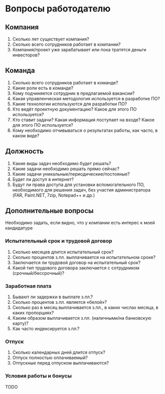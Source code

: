 # Вопросы работодателю

## Компания

1. Сколько лет существует компания?
1. Сколько всего сотрудников работает в компании?
1. Компания/проект уже зарабатывает или пока тратятся деньги инвесторов?

## Команда

1. Сколько всего сотрудников работает в команде?
1. Какие роли есть в команде?
1. Кому подчиняется сотрудник в предлагаемой вакансии?
1. Какая управленческая методология используется в разработке ПО?
1. Какие технологии используются для разработки ПО?
1. Кто ведёт проектную документацию? Какое для этого ПО используется?
1. Кто ставит задачи? Какая информация поступает на входе? Какое для этого ПО используется?
1. Кому необходимо отчивываться о результатах работы, как часто, в каком виде?


## Должность

1. Какие виды задач необходимо будет решать?
1. Какие задачи необходимо решать прямо сейчас?
1. Какие задачи уникальные/периодические/постояные?
1. Будет ли доступ в интернет?
1. Будут ли права доступа для установки вспомогательного ПО, необходимого для решения задач, без участия администратора (FAR, Paint.NET, 7zip, Notepad++ и др.)

## Дополнительные вопросы

Необходимо задать, если видно, что у компании есть интерес к моей кандидатуре

### Испытательный срок и трудовой договор

1. Сколько месяцев длится испытательный срок?
1. Сколько процентов з.пл. выплачивается на испытательном сроке?
1. Заключается ли трудовой договор на испытательный срок?
1. Какой тип трудового договора заключается с сотрудником (срочный/бессрочный)?

### Заработная плата

1. Бывают ли задержки в выплате з.пл.?
1. Сколько процентов з.пл. является «белой»?
1. Сколько раз в месяц выплачивается з.пл., в каких числах месяца, в каких пропорциях?
1. Каким образом выплачивается з.пл. (наличными/на банковскую карту)?
1. Как часто индексируется з.пл.?

### Отпуск

1. Сколько календарных дней длится отпуск?
1. Отпуск полностью оплачиваемый?
1. Отпускные перед отпуском выплачиваются?

### Условия работы и бонусы

TODO
